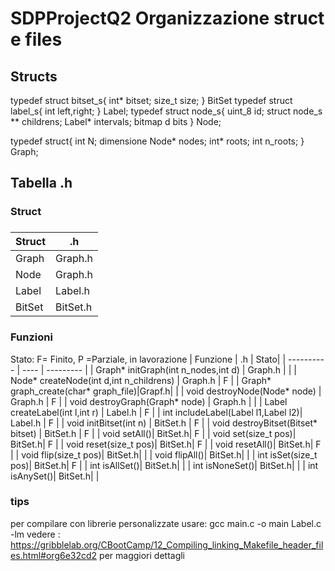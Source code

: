 # SDPProjectQ2 Organizzazione struct e files

## Structs
typedef struct bitset_s{
int* bitset;
size_t size;
} BitSet
typedef struct label_s{
int left,right;
} Label;
typedef struct node_s{
uint_8 id;
struct node_s ** childrens;
Label* intervals;
bitmap d bits
} Node;

typedef struct{
int N; dimensione
Node* nodes;
int* roots;
int n_roots;
} Graph;


## Tabella .h
### Struct
### 
| Struct | .h |
| -------- | ---- |
| Graph | Graph.h |
| Node  | Graph.h |
| Label | Label.h |
| BitSet | BitSet.h |
### 
### Funzioni
Stato: F= Finito, P =Parziale, in lavorazione
| Funzione | .h | Stato|
| ---------- | ---- | --------- |
| Graph* initGraph(int n_nodes,int d) | Graph.h | |
| Node* createNode(int d,int n_childrens) | Graph.h | F |
| Graph* graph_create(char* graph_file)|Grapf.h| |
| void destroyNode(Node* node)   | Graph.h | F |
| void destroyGraph(Graph* node) | Graph.h | |
| Label createLabel(int l,int r) | Label.h | F |
| int includeLabel(Label l1,Label l2)| Label.h | F |
| void initBitset(int n) | BitSet.h | F |
| void destroyBitset(Bitset* bitset) | BitSet.h | F |
| void setAll()| BitSet.h| F |
| void set(size_t pos)| BitSet.h| F |
| void reset(size_t pos)| BitSet.h| F |
| void resetAll()| BitSet.h| F |
| void flip(size_t pos)| BitSet.h| |
| void flipAll()| BitSet.h| |
| int isSet(size_t pos)| BitSet.h| F | 
| int isAllSet()| BitSet.h| | 
| int isNoneSet()| BitSet.h| | 
| int isAnySet()| BitSet.h| | 
### 

### tips
per compilare con librerie personalizzate usare:
gcc main.c -o main Label.c -lm
vedere : https://gribblelab.org/CBootCamp/12_Compiling_linking_Makefile_header_files.html#org6e32cd2 per maggiori dettagli